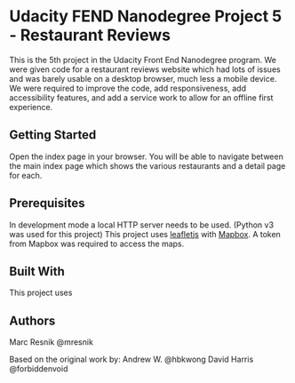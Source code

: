 # Udacity FEND Nanodegree Project 5 - Restaurant Reviews
This is the 5th project in the Udacity Front End Nanodegree program. We were given code for a restaurant reviews website which had lots of issues and was barely usable on a desktop browser, much less a mobile device. We were required to improve the code, add responsiveness, add accessibility features, and add a service work to allow for an offline first experience.

## Getting Started
Open the index page in your browser. You will be able to navigate between the main index page which shows the various restaurants and a detail page for each.

## Prerequisites
In development mode a local HTTP server needs to be used. (Python v3 was used for this project) This project uses [leafletjs](https://leafletjs.com/) with [Mapbox](https://www.mapbox.com/). A token from Mapbox was required to access the maps.

## Built With
This project uses

## Authors
Marc Resnik @mresnik

Based on the original work by:
  Andrew W. @hbkwong
  David Harris @forbiddenvoid
